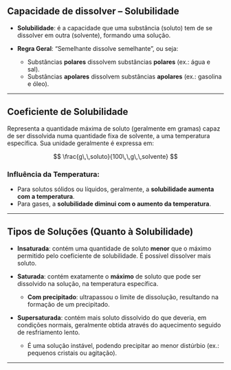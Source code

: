 ## Capacidade de dissolver – Solubilidade

- **Solubilidade**: é a capacidade que uma substância (soluto) tem de se dissolver em outra (solvente), formando uma solução.

- **Regra Geral**: “Semelhante dissolve semelhante”, ou seja:
  - Substâncias **polares** dissolvem substâncias **polares** (ex.: água e sal).
  - Substâncias **apolares** dissolvem substâncias **apolares** (ex.: gasolina e óleo).

---

## Coeficiente de Solubilidade

Representa a quantidade máxima de soluto (geralmente em gramas) capaz de ser dissolvida numa quantidade fixa de solvente, a uma temperatura específica. Sua unidade geralmente é expressa em:

$$
\frac{g\,\,soluto}{100\,\,g\,\,solvente}
$$

### Influência da Temperatura:

- Para solutos sólidos ou líquidos, geralmente, a **solubilidade aumenta com a temperatura**.
- Para gases, a **solubilidade diminui com o aumento da temperatura**.

---

## Tipos de Soluções (Quanto à Solubilidade)

- **Insaturada**: contém uma quantidade de soluto **menor** que o máximo permitido pelo coeficiente de solubilidade. É possível dissolver mais soluto.

- **Saturada**: contém exatamente o **máximo** de soluto que pode ser dissolvido na solução, na temperatura específica. 
  - **Com precipitado**: ultrapassou o limite de dissolução, resultando na formação de um precipitado.

- **Supersaturada**: contém mais soluto dissolvido do que deveria, em condições normais, geralmente obtida através do aquecimento seguido de resfriamento lento.
  - É uma solução instável, podendo precipitar ao menor distúrbio (ex.: pequenos cristais ou agitação).

---
